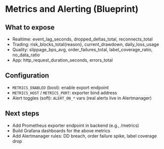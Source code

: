 # Metrics and Alerting (Blueprint)

## What to expose
- Realtime: event_lag_seconds, dropped_deltas_total, reconnects_total
- Trading: risk_blocks_total{reason}, current_drawdown, daily_loss_usage
- Quality: slippage_bps_avg, order_failures_total, label_coverage_ratio, no_data_ratio
- App: http_request_duration_seconds, errors_total

## Configuration
- `METRICS_ENABLED` (bool): enable export endpoint
- `METRICS_HOST` / `METRICS_PORT`: exporter bind address
- Alert toggles (soft): `ALERT_ON_*` vars (real alerts live in Alertmanager)

## Next steps
- Add Prometheus exporter endpoint in backend (e.g., /metrics)
- Build Grafana dashboards for the above metrics
- Add Alertmanager rules: DD breach, order failure spike, label coverage drop
